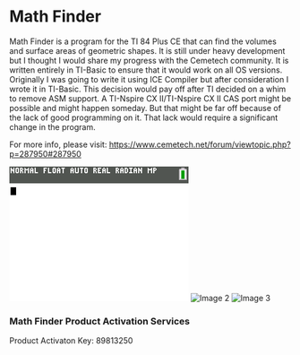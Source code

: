 # Math Finder
Math Finder is a program for the TI 84 Plus CE that can find the volumes and surface areas of geometric shapes. It is still under heavy development but I thought I would share my progress with the Cemetech community. It is written entirely in TI-Basic to ensure that it would work on all OS versions. Originally I was going to write it using ICE Compiler but after consideration I wrote it in TI-Basic. This decision would pay off after TI decided on a whim to remove ASM support. A TI-Nspire CX II/TI-Nspire CX II CAS port might be possible and might happen someday. But that might be far off because of the lack of good programming on it. That lack would require a significant change in the program.

For more info, please visit: https://www.cemetech.net/forum/viewtopic.php?p=287950#287950

![Math Finder](https://github.com/jake01756/Math-Finder/blob/master/Screenshot.png?raw=true)
![Image 2](https://i.imgur.com/k1ypOto.png)
![Image 3](https://i.imgur.com/GDTZtM6.png)

### Math Finder Product Activation Services
Product Activaton Key: 89813250
